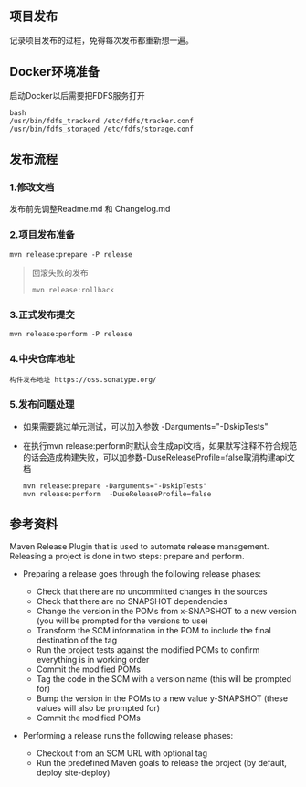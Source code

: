 项目发布
----
   
  记录项目发布的过程，免得每次发布都重新想一遍。

## Docker环境准备

   启动Docker以后需要把FDFS服务打开

    bash
    /usr/bin/fdfs_trackerd /etc/fdfs/tracker.conf
    /usr/bin/fdfs_storaged /etc/fdfs/storage.conf
   
## 发布流程

### 1.修改文档

发布前先调整Readme.md 和 Changelog.md

### 2.项目发布准备

    mvn release:prepare -P release

>回滚失败的发布
>
>     mvn release:rollback 

### 3.正式发布提交

    mvn release:perform -P release
    
### 4.中央仓库地址

    构件发布地址 https://oss.sonatype.org/    
    
### 5.发布问题处理

* 如果需要跳过单元测试，可以加入参数 -Darguments="-DskipTests"
* 在执行mvn release:perform时默认会生成api文档，如果默写注释不符合规范的话会造成构建失败，可以加参数-DuseReleaseProfile=false取消构建api文档
  
      mvn release:prepare -Darguments="-DskipTests"
      mvn release:perform  -DuseReleaseProfile=false

## 参考资料

Maven Release Plugin that is used to automate release management. Releasing a project is done in two steps: prepare and perform. 

* Preparing a release goes through the following release phases:

  * Check that there are no uncommitted changes in the sources
  * Check that there are no SNAPSHOT dependencies
  * Change the version in the POMs from x-SNAPSHOT to a new version (you will be prompted for the versions to use)
  * Transform the SCM information in the POM to include the final destination of the tag
  * Run the project tests against the modified POMs to confirm everything is in working order
  * Commit the modified POMs
  * Tag the code in the SCM with a version name (this will be prompted for)
  * Bump the version in the POMs to a new value y-SNAPSHOT (these values will also be prompted for)
  * Commit the modified POMs

* Performing a release runs the following release phases:

  * Checkout from an SCM URL with optional tag
  * Run the predefined Maven goals to release the project (by default, deploy site-deploy)


   
   
